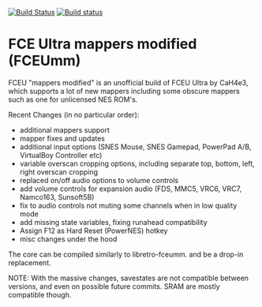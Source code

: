 [![Build Status](https://travis-ci.org/libretro/libretro-fceumm.svg?branch=master)](https://travis-ci.org/libretro/libretro-fceumm)
[![Build status](https://ci.appveyor.com/api/projects/status/etk1vcouybahdbkt/branch/master?svg=true)](https://ci.appveyor.com/project/bparker06/libretro-fceumm/branch/master)

# FCE Ultra mappers modified (FCEUmm)
FCEU "mappers modified" is an unofficial build of FCEU Ultra by CaH4e3, which supports a lot of new mappers including some obscure mappers such as one for unlicensed NES ROM's.

Recent Changes (in no particular order):
- additional mappers support
- mapper fixes and updates
- additional input options (SNES Mouse, SNES Gamepad, PowerPad A/B, VirtualBoy Controller etc)
- variable overscan cropping options, including separate top, bottom, left, right overscan cropping
- replaced on/off audio options to volume controls
- add volume controls for expansion audio (FDS, MMC5, VRC6, VRC7, Namco163, Sunsoft5B)
- fix to audio controls not muting some channels when in low quality mode
- add missing state variables, fixing runahead compatibility
- Assign F12 as Hard Reset (PowerNES) hotkey
- misc changes under the hood

The core can be compiled similarly to libretro-fceumm. and be a drop-in replacement.

NOTE: With the massive changes, savestates are not compatible between versions, and even on possible future commits. SRAM are mostly compatible though.
